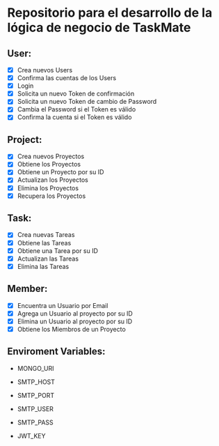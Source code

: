 # Repositorio para el desarrollo de la lógica de negocio de TaskMate

## User:

- [x] Crea nuevos Users
- [x] Confirma las cuentas de los Users
- [x] Login
- [x] Solicita un nuevo Token de confirmación
- [x] Solicita un nuevo Token de cambio de Password
- [x] Cambia el Password si el Token es válido 
- [x] Confirma la cuenta si el Token es válido

## Project:

- [x] Crea nuevos Proyectos
- [x] Obtiene los Proyectos
- [x] Obtiene un Proyecto por su ID
- [x] Actualizan los Proyectos
- [x] Elimina los Proyectos
- [x] Recupera los Proyectos

## Task:

- [x] Crea nuevas Tareas
- [x] Obtiene las Tareas
- [x] Obtiene una Tarea por su ID
- [x] Actualizan las Tareas
- [x] Elimina las Tareas

## Member:

- [x] Encuentra un Usuario por Email
- [x] Agrega un Usuario al proyecto por su ID
- [x] Elimina un Usuario al proyecto por su ID
- [x] Obtiene los Miembros de un Proyecto

## Enviroment Variables:

* MONGO_URI

* SMTP_HOST
* SMTP_PORT
* SMTP_USER
* SMTP_PASS

* JWT_KEY
